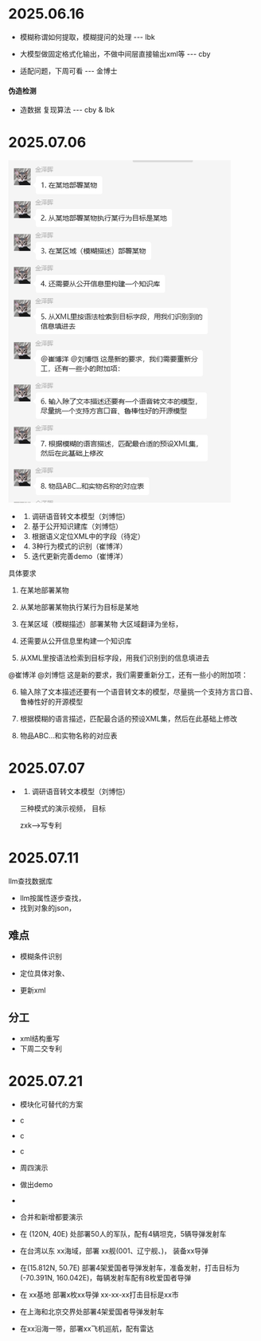 # 2025.06.16

* 模糊称谓如何提取，模糊提问的处理 --- lbk

* 大模型做固定格式化输出，不做中间层直接输出xml等 --- cby

* 适配问题，下周可看 --- 金博士

#### 伪造检测
* 造数据 复现算法 --- cby & lbk

# 2025.07.06
![img.png](img.png)

* 1. 调研语音转文本模型（刘博恺）
* 2. 基于公开知识建库（刘博恺）
* 3. 根据语义定位XML中的字段（待定）
* 4. 3种行为模式的识别（崔博洋）
* 5. 迭代更新完善demo（崔博洋）

具体要求

1. 在某地部署某物


2. 从某地部署某物执行某行为目标是某地


3. 在某区域（模糊描述）部署某物
大区域翻译为坐标，


4. 还需要从公开信息里构建一个知识库


5. 从XML里按语法检索到目标字段，用我们识别到的信息填进去


@崔博洋 @刘博恺 这是新的要求，我们需要重新分工，还有一些小的附加项：


6. 输入除了文本描述还要有一个语音转文本的模型，尽量挑一个支持方言口音、鲁棒性好的开源模型


7. 根据模糊的语言描述，匹配最合适的预设XML集，然后在此基础上修改


8. 物品ABC...和实物名称的对应表




# 2025.07.07

* 1. 调研语音转文本模型（刘博恺）

  三种模式的演示视频，
  目标

  zxk-->写专利





# 2025.07.11

llm查找数据库

* llm按属性逐步查找，
* 找到对象的json，



## 难点

* 模糊条件识别
* 定位具体对象、

* 更新xml 

## 分工

* xml结构重写
* 下周二交专利


# 2025.07.21
* 模块化可替代的方案
* c
* c
* c
* 周四演示
* 做出demo
* 
* 合并和新增都要演示

*  在 (120N, 40E) 处部署50人的军队，配有4辆坦克，5辆导弹发射车
* 在台湾以东 xx海域，部署 xx舰(001、辽宁舰、)， 装备xx导弹


*  在(15.812N, 50.7E) 部署4架爱国者导弹发射车，准备发射，打击目标为(-70.391N, 160.042E)，每辆发射车配有8枚爱国者导弹
*  在 xx基地 部署x枚xx导弹 xx-xx-xx打击目标是xx市


*  在上海和北京交界处部署4架爱国者导弹发射车
* 在xx沿海一带，部署xx飞机巡航，配有雷达